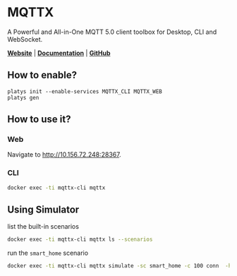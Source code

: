 # MQTTX

A Powerful and All-in-One MQTT 5.0 client toolbox for Desktop, CLI and WebSocket. 

**[Website](https://mqttx.app/)** | **[Documentation](https://mqttx.app/docs)** | **[GitHub](https://github.com/emqx/MQTTX)**

## How to enable?

```
platys init --enable-services MQTTX_CLI MQTTX_WEB
platys gen
```

## How to use it?

### Web

Navigate to <http://10.156.72.248:28367>.

### CLI

```bash
docker exec -ti mqttx-cli mqttx
```

## Using Simulator

list the built-in scenarios

```bash
docker exec -ti mqttx-cli mqttx ls --scenarios
```

run the `smart_home` scenario

```bash
docker exec -ti mqttx-cli mqttx simulate -sc smart_home -c 100 conn  -h 'mosquitto-1' -p 1883
```